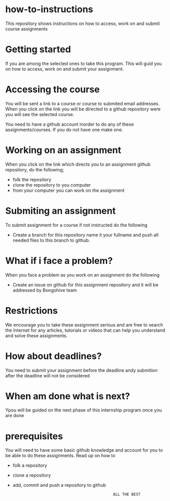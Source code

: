 # how-to-instructions
This repository shows instructions on how to access, work on and submit course assignments

# Getting started

If you are among the selected ones to take this program. This will guid you on how to access, work on and submit your assignment.

# Accessing the course

You will be sent a link to a course or course to submited email addresses. When you click on the link you will be directed to a github repository were you will see the selected course.

You need to have a github account inorder to do any of these assignments/courses. If you do not have one make one.

# Working on an assignment

When you click on the link which directs you to an assignment github repository, do the following;

- folk the repository
- clone the repository to you computer
- from your computer you can work on the assignment

# Submiting an assignment

To submit assignment for a course if not instructed do the following
- Create a branch for this repository name it your fullname and push all needed files to this branch to github.

# What if i face a problem?

When you face a problem as you work on an assignment do the following

- Create an issue on github for this assignment repository and it will be addressed by Bongohive team

# Restrictions

We encourage you to take these assignment serious and are free to search the Internet for any articles, tutorials or videos that can help you understand and solve these assignments.

# How about deadlines?

You need to submit your assignment before the deadline andy submition after the deadline will not be considered


# When am done what is next?

Ypou will be guided on the next phase of this internship program once you are done

# prerequisites

You will need to have some basic github knowledge and account for you to be able to do these assignments. Read up on how to
- folk a repository
- clone a repository
- add, commit and push a repository to github
 

                                                  ALL THE BEST




